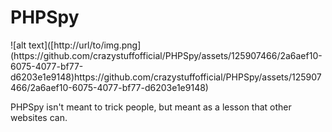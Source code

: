 <h1>PHPSpy</h1>
![alt text]([http://url/to/img.png](https://github.com/crazystuffofficial/PHPSpy/assets/125907466/2a6aef10-6075-4077-bf77-d6203e1e9148)https://github.com/crazystuffofficial/PHPSpy/assets/125907466/2a6aef10-6075-4077-bf77-d6203e1e9148)
<p>PHPSpy isn't meant to trick people, but meant as a lesson that other websites can.</p>
